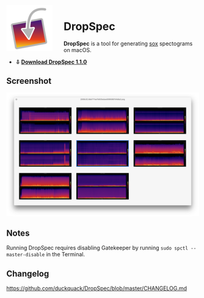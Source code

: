 <img align="left" src="icon.png" style="float: left; margin-right: 30px;" width="120">

# DropSpec

**DropSpec** is a tool for generating [sox](https://sourceforge.net/projects/sox/) spectograms on macOS.

* **⇩ [Download DropSpec 1.1.0](https://github.com/duckquack/DropSpec/raw/master/DropSpec.app.zip)**

## Screenshot

<img src="screenshot.png" width="800">

## Notes

Running DropSpec requires disabling Gatekeeper by running `sudo spctl --master-disable` in the Terminal.

## Changelog

https://github.com/duckquack/DropSpec/blob/master/CHANGELOG.md

 